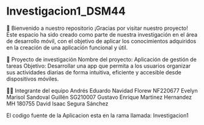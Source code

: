 # Investigacion1_DSM44
📱 Bienvenido a nuestro repositorio
¡Gracias por visitar nuestro proyecto!
Este espacio ha sido creado como parte de nuestra investigación en el área de desarrollo móvil, con el objetivo de aplicar los conocimientos adquiridos en la creación de una aplicación funcional y útil.

🧪 Proyecto de investigación
Nombre del proyecto: Aplicación de gestión de tareas
Objetivo: Desarrollar una app que permita a los usuarios organizar sus actividades diarias de forma intuitiva, eficiente y accesible desde dispositivos móviles.

👨‍💻 Integrante del equipo
Andrés Eduardo Navidad Florew NF220677
Evelyn Marisol Sandoval Guillén SG210007
Gustavo Enrique Martinez Hernandez MH 180755
David Isaac Segura Sánchez

El codigo fuente de la Aplicacion esta en la rama llamada: Investigacion1
